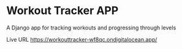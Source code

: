 # Workout Tracker APP

A Django app for tracking workouts and progressing through levels

Live URL https://workouttracker-wf8qc.ondigitalocean.app/
